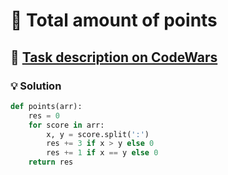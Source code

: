 # 📝 Total amount of points

## 🔗 [Task description on CodeWars](https://www.codewars.com/kata/5bb904724c47249b10000131)

### 💡 Solution

```python
def points(arr):
    res = 0
    for score in arr:
        x, y = score.split(':')
        res += 3 if x > y else 0
        res += 1 if x == y else 0
    return res
```
